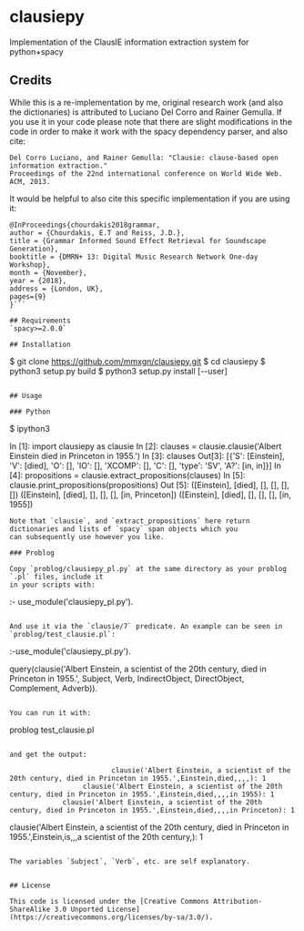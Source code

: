 # clausiepy
Implementation of the ClausIE information extraction system for python+spacy

## Credits
While this is a re-implementation by me, original research work (and also the dictionaries) is attributed to Luciano Del Corro
and Rainer Gemulla. If you use it in your code please note that there are slight modifications in the code in order to make it work with the spacy dependency parser, and also cite:
```
Del Corro Luciano, and Rainer Gemulla: "Clausie: clause-based open information extraction." 
Proceedings of the 22nd international conference on World Wide Web. ACM, 2013.
```

It would be helpful to also cite this specific implementation if you are using it:
```
@InProceedings{chourdakis2018grammar,
author = {Chourdakis, E.T and Reiss, J.D.},
title = {Grammar Informed Sound Effect Retrieval for Soundscape Generation},
booktitle = {DMRN+ 13: Digital Music Research Network One-day Workshop},
month = {November},
year = {2018},
address = {London, UK},
pages={9}
}```

## Requirements
`spacy>=2.0.0`

## Installation
```
$ git clone https://github.com/mmxgn/clausiepy.git
$ cd clausiepy
$ python3 setup.py build 
$ python3 setup.py install [--user]
```

## Usage

### Python

```
$ ipython3

In [1]: import clausiepy as clausie
In [2]: clauses = clausie.clausie('Albert Einstein died in Princeton in 1955.')
In [3]: clauses
Out[3]: 
[{'S': [Einstein],
  'V': [died],
  'O': [],
  'IO': [],
  'XCOMP': [],
  'C': [],
  'type': 'SV',
  'A?': [in, in]}]
In [4]: propositions = clausie.extract_propositions(clauses)
In [5]: clausie.print_propositions(propositions)
Out [5]:
([Einstein], [died], [], [], [], [])
([Einstein], [died], [], [], [], [in, Princeton])
([Einstein], [died], [], [], [], [in, 1955])
```
Note that `clausie`, and `extract_propositions` here return dictionaries and lists of `spacy` span objects which you
can subsequently use however you like.

### Problog

Copy `problog/clausiepy_pl.py` at the same directory as your problog `.pl` files, include it 
in your scripts with:

```
:- use_module('clausiepy_pl.py').
```

And use it via the `clausie/7` predicate. An example can be seen in `problog/test_clausie.pl`:

```
:-use_module('clausiepy_pl.py').

query(clausie('Albert Einstein, a scientist of the 20th century, died in Princeton in 1955.', Subject, Verb, IndirectObject, DirectObject, Complement, Adverb)).

```

You can run it with:

```
problog test_clausie.pl
```

and get the output:

```
                             clausie('Albert Einstein, a scientist of the 20th century, died in Princeton in 1955.',Einstein,died,,,,):	1         
                      clausie('Albert Einstein, a scientist of the 20th century, died in Princeton in 1955.',Einstein,died,,,,in 1955):	1         
                 clausie('Albert Einstein, a scientist of the 20th century, died in Princeton in 1955.',Einstein,died,,,,in Princeton):	1         
clausie('Albert Einstein, a scientist of the 20th century, died in Princeton in 1955.',Einstein,is,,,a scientist of the 20th century,):	1  
```

The variables `Subject`, `Verb`, etc. are self explanatory.


## License

This code is licensed under the [Creative Commons Attribution-ShareAlike 3.0 Unported License](https://creativecommons.org/licenses/by-sa/3.0/).
